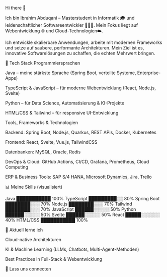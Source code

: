 Hi there 👋

Ich bin Ibrahim Abduqani – Masterstudent in Informatik 🎓 und leidenschaftlicher Softwareentwickler 👨🏾‍💻.
Mein Fokus liegt auf Webentwicklung 🌐 und Cloud-Technologien☁️.

Ich entwickle skalierbare Anwendungen, arbeite mit modernen Frameworks und setze auf saubere, performante Architekturen. Mein Ziel ist es, innovative Softwarelösungen zu schaffen, die echten Mehrwert bringen.

🚀 Tech Stack
Programmiersprachen

Java – meine stärkste Sprache (Spring Boot, verteilte Systeme, Enterprise-Apps)

TypeScript & JavaScript – für moderne Webentwicklung (React, Node.js, Svelte)

Python – für Data Science, Automatisierung & KI-Projekte

HTML/CSS & Tailwind – für responsive UI-Entwicklung

Tools, Frameworks & Technologien

Backend: Spring Boot, Node.js, Quarkus, REST APIs, Docker, Kubernetes

Frontend: React, Svelte, Vue.js, TailwindCSS

Datenbanken: MySQL, Oracle, Redis

DevOps & Cloud: GitHub Actions, CI/CD, Grafana, Prometheus, Cloud Computing

ERP & Business Tools: SAP S/4 HANA, Microsoft Dynamics, Jira, Trello

📊 Meine Skills (visualisiert)

Java ███████████ 100%
TypeScript █████████░░ 80%
Spring Boot ████████░░░ 70%
Node.js ████████░░░ 70%
Tailwind ████████░░░ 70%
JavaScript ██████░░░░░ 50%
Python ██████░░░░░ 50%
Svelte ██████░░░░░ 50%
React █████░░░░░░ 40%
HTML/CSS ███████████ 100%

🌱 Aktuell lerne ich

Cloud-native Architekturen

KI & Machine Learning (LLMs, Chatbots, Multi-Agent-Methoden)

Best Practices in Full-Stack & Webentwicklung

🤝 Lass uns connecten
